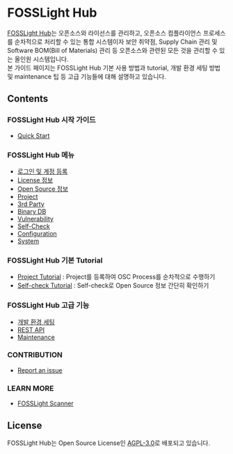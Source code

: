 # FOSSLight Hub
[FOSSLight Hub](https://github.com/fosslight/fosslight)는 오픈소스와 라이선스를 관리하고, 오픈소스 컴플라이언스 프로세스를 순차적으로 처리할 수 있는 통합 시스템이자 보안 취약점, Supply Chain 관리 및 Software BOM(Bill of Materials) 관리 등 오픈소스와 관련된 모든 것을 관리할 수 있는 올인원 시스템입니다.  
본 가이드 페이지는 FOSSLight Hub 기본 사용 방법과 tutorial, 개발 환경 세팅 방법 및 maintenance 팁 등 고급 기능들에 대해 설명하고 있습니다.


## Contents

### FOSSLight Hub 시작 가이드
- [Quick Start](started/1_install.md)

### FOSSLight Hub 메뉴
- [로그인 및 계정 등록](menu/1_sign.md)
- [License 정보](menu/2_license.md)
- [Open Source 정보](menu/3_oss.md)
- [Project](menu/4_project.md)
- [3rd Party](menu/5_third-party.md)
- [Binary DB](menu/10_binarydb.md)
- [Vulnerability](menu/7_vulnerability.md)
- [Self-Check](menu/6_self-check.md)
- [Configuration](menu/8_configuration.md)
- [System](menu/9_system.md)

### FOSSLight Hub 기본 Tutorial
- [Project Tutorial](tutorial/1_project.md) : Project를 등록하여 OSC Process를 순차적으로 수행하기
- [Self-check Tutorial](tutorial/2_self_check.md) : Self-check로 Open Source 정보 간단히 확인하기

### FOSSLight Hub 고급 기능
- [개발 환경 세팅](features/1_developer.md)
- [REST API](features/2_rest_api.md)
- [Maintenance](features/3_maintenance.md)

### CONTRIBUTION
- [Report an issue](contribution/1_contribution.md)

### LEARN MORE
- [FOSSLight Scanner](learn/2_fosslight_report.md)

## License
FOSSLight Hub는 Open Source License인 [AGPL-3.0][agpl]로 배포되고 있습니다.

[agpl]: https://github.com/fosslight/fosslight/blob/main/LICENSE
